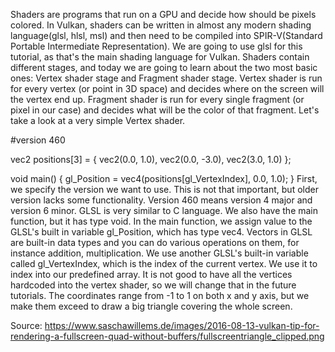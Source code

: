Shaders are programs that run on a GPU and decide how should be pixels colored. In Vulkan, shaders can be written in almost any modern shading language(glsl, hlsl, msl) and then need to be compiled into SPIR-V(Standard Portable Intermediate Representation). We are going to use glsl for this tutorial, as that's the main shading language for Vulkan. Shaders contain different stages, and today we are going to learn about the two most basic ones: Vertex shader stage and Fragment shader stage. Vertex shader is run for every vertex (or point in 3D space) and decides where on the screen will the vertex end up. Fragment shader is run for every single fragment (or pixel in our case) and decides what will be the color of that fragment. Let's take a look at a very simple Vertex shader.

#version 460

vec2 positions[3] = {
    vec2(0.0,  1.0),
    vec2(0.0, -3.0),
    vec2(3.0,  1.0)
};

void main() {
    gl_Position = vec4(positions[gl_VertexIndex], 0.0, 1.0);
}
First, we specify the version we want to use. This is not that important, but older version lacks some functionality. Version 460 means version 4 major and version 6 minor. GLSL is very similar to C language. We also have the main function, but it has type void. In the main function, we assign value to the GLSL's built in variable gl_Position, which has type vec4. Vectors in GLSL are built-in data types and you can do various operations on them, for instance addition, multiplication. We use another GLSL's built-in variable called gl_VertexIndex, which is the index of the current vertex. We use it to index into our predefined array. It is not good to have all the vertices hardcoded into the vertex shader, so we will change that in the future tutorials. The coordinates range from -1 to 1 on both x and y axis, but we make them exceed to draw a big triangle covering the whole screen. 

Source: https://www.saschawillems.de/images/2016-08-13-vulkan-tip-for-rendering-a-fullscreen-quad-without-buffers/fullscreentriangle_clipped.png